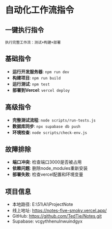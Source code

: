 # 自动化工作流指令

## 一键执行指令
```
执行完整工作流：测试+构建+部署
```

## 基础指令
- **运行开发服务器**: `npm run dev`
- **构建项目**: `npm run build`
- **运行测试**: `npm test`
- **部署到Vercel**: `vercel deploy`

## 高级指令
- **完整测试流程**: `node scripts/run-tests.js`
- **数据库同步**: `npx supabase db push`
- **环境检查**: `node scripts/check-env.js`

## 故障排除
- **端口冲突**: 检查端口3000是否被占用
- **依赖问题**: 删除node_modules重新安装
- **部署失败**: 检查vercel配置和环境变量

## 项目信息
- 本地路径: E:\51\AI\ProjectNote
- 线上地址: https://notes-five-smoky.vercel.app/
- GitHub: https://github.com/TedTie/Notes.git
- Supabase: vcgythhenulnwuindgyx
